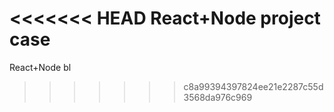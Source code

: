 <<<<<<< HEAD
﻿ React+Node project case
=======
 React+Node bl
>>>>>>> c8a99394397824ee21e2287c55d3568da976c969
